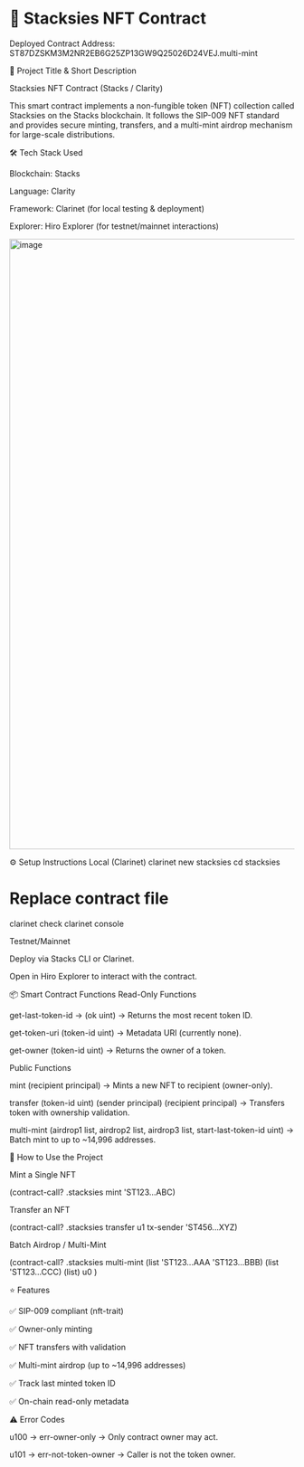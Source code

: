 # 🎨 Stacksies NFT Contract

Deployed Contract Address:
ST87DZSKM3M2NR2EB6G25ZP13GW9Q25026D24VEJ.multi-mint

📜 Project Title & Short Description

Stacksies NFT Contract (Stacks / Clarity)

This smart contract implements a non-fungible token (NFT) collection called Stacksies on the Stacks blockchain.
It follows the SIP-009 NFT standard and provides secure minting, transfers, and a multi-mint airdrop mechanism for large-scale distributions.

🛠 Tech Stack Used

Blockchain: Stacks

Language: Clarity

Framework: Clarinet (for local testing & deployment)

Explorer: Hiro Explorer (for testnet/mainnet interactions)

<img width="1920" height="1080" alt="image" src="https://github.com/user-attachments/assets/fd875174-ab09-4465-b988-5c825bde8c35" />


⚙️ Setup Instructions
Local (Clarinet)
clarinet new stacksies
cd stacksies

# Replace contract file
clarinet check
clarinet console

Testnet/Mainnet

Deploy via Stacks CLI or Clarinet.

Open in Hiro Explorer to interact with the contract.

📦 Smart Contract Functions
Read-Only Functions

get-last-token-id → (ok uint) → Returns the most recent token ID.

get-token-uri (token-id uint) → Metadata URI (currently none).

get-owner (token-id uint) → Returns the owner of a token.

Public Functions

mint (recipient principal) → Mints a new NFT to recipient (owner-only).

transfer (token-id uint) (sender principal) (recipient principal) → Transfers token with ownership validation.

multi-mint (airdrop1 list, airdrop2 list, airdrop3 list, start-last-token-id uint) → Batch mint to up to ~14,996 addresses.

🚀 How to Use the Project

Mint a Single NFT

(contract-call? .stacksies mint 'ST123...ABC)


Transfer an NFT

(contract-call? .stacksies transfer u1 tx-sender 'ST456...XYZ)


Batch Airdrop / Multi-Mint

(contract-call? .stacksies multi-mint
(list 'ST123...AAA 'ST123...BBB)
(list 'ST123...CCC)
(list)
u0
)

⭐ Features

✅ SIP-009 compliant (nft-trait)

✅ Owner-only minting

✅ NFT transfers with validation

✅ Multi-mint airdrop (up to ~14,996 addresses)

✅ Track last minted token ID

✅ On-chain read-only metadata

⚠️ Error Codes

u100 → err-owner-only → Only contract owner may act.

u101 → err-not-token-owner → Caller is not the token owner.
